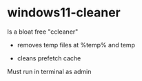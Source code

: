 # windows11-cleaner
Is a bloat free "ccleaner" 

- removes temp files at %temp% and temp

- cleans prefetch cache 

Must run in terminal as admin
